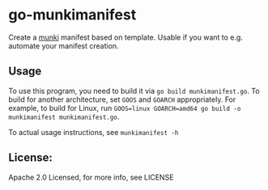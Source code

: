 # go-munkimanifest

Create a [munki](https://github.com/munki/munki) manifest based on template. Usable if you want to e.g. automate your manifest creation.

## Usage

To use this program, you need to build it via `go build munkimanifest.go`. 
To build for another architecture, set `GOOS` and `GOARCH` appropriately. For example, to build for Linux, run `GOOS=linux GOARCH=amd64 go build -o munkimanifest munkimanifest.go`.


To actual usage instructions, see `munkimanifest -h`


## License:

Apache 2.0 Licensed, for more info, see LICENSE
